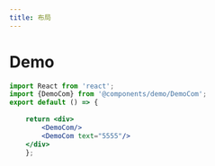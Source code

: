 ```yaml
---
title: 布局
---
```


# Demo

```jsx
import React from 'react';
import {DemoCom} from '@components/demo/DemoCom';
export default () => {
    
    return <div>
        <DemoCom/>
        <DemoCom text="5555"/>
    </div>
    };
```

<API src="../../../src/components/demo/DemoCom.tsx"></API>